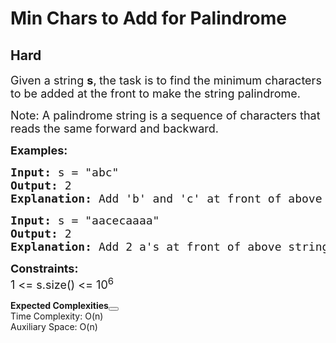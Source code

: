 # Min Chars to Add for Palindrome
## Hard
<div class="problems_problem_content__Xm_eO"><p><span style="font-size: 18px;">Given a string <strong>s</strong>,<strong> </strong>the task is to find the minimum characters to be added at the front to make the string palindrome.</span></p>
<p><span style="font-size: 18px;">Note: A palindrome string is a sequence of characters that reads the same forward and backward.</span></p>
<p><span style="font-size: 18px;"><strong>Examples:</strong></span></p>
<pre><span style="font-size: 18px;"><strong>Input: </strong>s = "abc"
<strong>Output: </strong>2
<strong>Explanation: </strong>Add 'b' and 'c' at front of above string to make it palindrome : "<strong>cb</strong>abc"</span>
</pre>
<pre><span style="font-size: 18px;"><strong>Input: </strong>s = "aacecaaaa"
<strong>Output: </strong>2
<strong>Explanation:</strong> Add 2 a's at front of above string to make it palindrome : "<strong>aa</strong>aacecaaaa"</span></pre>
<p><span style="font-size: 18px;"><strong>Constraints:</strong><br>1 &lt;= s.size() &lt;= 10<sup>6</sup></span></p></div>

<div class="problems_accordion_tags__JJ2DX problems_active_tags__3RExF "><div class="active title problems_active_tag_title__cgl9e"><div class="problems_tag_container__kWANg"><strong>Expected Complexities</strong><button class="ui mini circular icon button problems_tag_dropdown__x6C2I"><i aria-hidden="true" class="dropdown icon"></i></button></div></div><div class="ui divider g-m-0"></div><div class="content active"><div class="ui labels"><div target="_blank" class="ui label">Time Complexity: O(n)</div><div target="_blank" class="ui label">Auxiliary Space: O(n)</div></div></div></div>